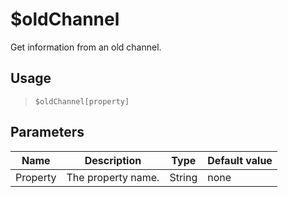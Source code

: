 # $oldChannel
Get information from an old channel.
## Usage
> `$oldChannel[property]`
## Parameters
|   Name   |    Description     |  Type  | Default value |
|----------|--------------------|--------|---------------|
| Property | The property name. | String | none          |
